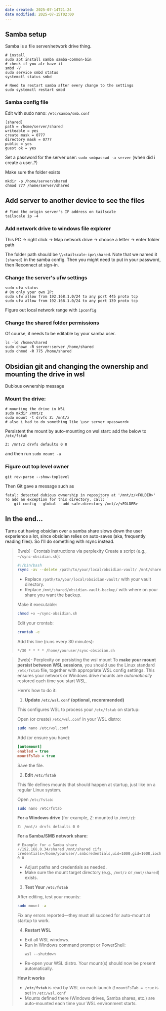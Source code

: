 ```yaml
---
date created: 2025-07-14T21:24
date modified: 2025-07-15T02:00
---
```

## Samba setup

Samba is a file server/network drive thing. 

```
# install
sudo apt install samba samba-common-bin
# check if you alr have it
smbd -V
sudo service smbd status
systemctl status smbd

# Need to restart samba after every change to the settings
sudo systemctl restart smbd
```

### Samba config file

Edit with sudo nano: `/etc/samba/smb.conf`

```
[shared]
path = /home/server/shared
writeable = yes
create mask = 0777
directory mask = 0777
public = yes
guest ok = yes
```

Set a password for the server user: `sudo smbpasswd -a server` (when did i create a user..?)

Make sure the folder exists

```
mkdir -p /home/server/shared
chmod 777 /home/server/shared
```

## Add server to another device to see the files

```
# Find the origin server's IP address on tailscale
tailscale ip -4
```

### Add network drive to windows file explorer

This PC -> right click -> Map network drive -> choose a letter -> enter folder path

The folder path should be `\\<tailscale-ip>\shared`. Note that we named it `[shared]` in the samba config. Then you might need to put in your password, then Reconnect at sign-in. 

### Change the server's ufw settings

```
sudo ufw status
# On only your own IP:
sudo ufw allow from 192.168.1.0/24 to any port 445 proto tcp
sudo ufw allow from 192.168.1.0/24 to any port 139 proto tcp
```

Figure out local network range with `ipconfig`

### Change the shared folder permissions

Of course, it needs to be editable by your samba user.

```
ls -ld /home/shared
sudo chown -R server:server /home/shared
sudo chmod -R 775 /home/shared
```

## Obsidian git and changing the ownership and mounting the drive in wsl

Dubious ownership message

### Mount the drive: 

```
# mounting the drive in WSL
sudo mkdir /mnt/z
sudo mount -t drvfs Z: /mnt/z
# also i had to do something like \usr server <password>
```

Persistent the mount by auto-mounting on wsl start: add the below to `/etc/fstab`

```
Z: /mnt/z drvfs defaults 0 0
```

and then run `sudo mount -a`

### Figure out top level owner
```
git rev-parse --show-toplevel
```

Then Git gave a message such as 

```
fatal: detected dubious ownership in repository at '/mnt/z/<FOLDER>'
To add an exception for this directory, call:
	git config --global --add safe.directory /mnt/z/<FOLDER>
```

## In the end...

Turns out having obsidian over a samba share slows down the user experience a lot, since obsidian relies on auto-saves (aka, frequently reading files). So I'll do something with rsync instead. 

> [!web]- Crontab instructions via perplexity
> Create a script (e.g., `~/sync-obsidian.sh`):
> 
> ```bash
> #!/bin/bash
> rsync -av --delete /path/to/your/local/obsidian-vault/ /mnt/shared/obsidian-vault-backup/
> ```
> 
> - Replace `/path/to/your/local/obsidian-vault/` with your vault directory.
> - Replace `/mnt/shared/obsidian-vault-backup/` with where on your share you want the backup.
> 
> Make it executable:
> 
> ```bash
> chmod +x ~/sync-obsidian.sh
> ```
> 
> Edit your crontab:
> 
> ```bash
> crontab -e
> ```
> 
> Add this line (runs every 30 minutes):
> 
> ```
> */30 * * * * /home/youruser/sync-obsidian.sh
> ```
> 

> [!web]- Perplexity on persisting the wsl mount
> To **make your mount persist between WSL sessions**, you should use the Linux standard `/etc/fstab` file, together with appropriate WSL config settings. This ensures your network or Windows drive mounts are *automatically* restored each time you start WSL.
> 
> Here’s how to do it:
> 
>  1. **Update `/etc/wsl.conf` (optional, recommended)**
> 
> This configures WSL to process your `/etc/fstab` on startup:
> 
> Open (or create) `/etc/wsl.conf` in your WSL distro:
> 
> ```bash
> sudo nano /etc/wsl.conf
> ```
> 
> Add (or ensure you have):
> 
> ```ini
> [automount]
> enabled = true
> mountFsTab = true
> ```
> 
> Save the file.
> 
>  2. **Edit `/etc/fstab`**
> 
> This file defines mounts that should happen at startup, just like on a regular Linux system.
> 
> Open `/etc/fstab`:
> 
> ```bash
> sudo nano /etc/fstab
> ```
> 
> **For a Windows drive** (for example, Z: mounted to `/mnt/z`):
> ```
> Z: /mnt/z drvfs defaults 0 0
> ```
> 
> **For a Samba/SMB network share:**
> ```
> # Example for a Samba share
> //192.168.0.34/shared /mnt/shared cifs credentials=/home/youruser/.smbcredentials,uid=1000,gid=1000,iocharset=utf8 0 0
> ```
> - Adjust paths and credentials as needed.
> - Make sure the mount target directory (e.g., `/mnt/z` or `/mnt/shared`) exists.
> 
>  3. **Test Your `/etc/fstab`**
> 
> After editing, test your mounts:
> 
> ```bash
> sudo mount -a
> ```
> 
> Fix any errors reported—they must all succeed for auto-mount at startup to work.
> 
>  4. **Restart WSL**
> 
> - Exit all WSL windows.
> - Run in Windows command prompt or PowerShell:
>   ```
>   wsl --shutdown
>   ```
> - Re-open your WSL distro. Your mount(s) should now be present automatically.
> 
>  **How it works**
> 
> - **`/etc/fstab`** is read by WSL on each launch *if* `mountFsTab = true` is set in `/etc/wsl.conf`
> - Mounts defined there (Windows drives, Samba shares, etc.) are auto-mounted each time your WSL environment starts.
> 
